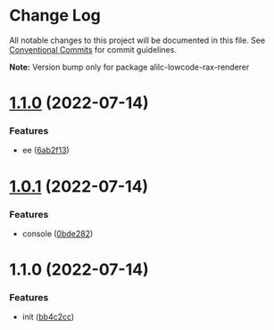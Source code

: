 # Change Log

All notable changes to this project will be documented in this file.
See [Conventional Commits](https://conventionalcommits.org) for commit guidelines.

**Note:** Version bump only for package alilc-lowcode-rax-renderer

# [1.1.0](https://github.com/alibaba/lowcode-engine/compare/v1.0.12...v1.1.0) (2022-07-14)

### Features

- ee ([6ab2f13](https://github.com/alibaba/lowcode-engine/commit/6ab2f131fdabd37d0f753c850f59711bccb10d8d))

# [1.0.1](https://github.com/alibaba/lowcode-engine/compare/v1.1.0...v1.0.1) (2022-07-14)

### Features

- console ([0bde282](https://github.com/alibaba/lowcode-engine/commit/0bde282f90c28b1ac16c44d9ef5791ecf11780ce))

# 1.1.0 (2022-07-14)

### Features

- init ([bb4c2cc](https://github.com/alibaba/lowcode-engine/commit/bb4c2cc0622cfcce94689f4b747d80e52c697c48))
